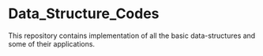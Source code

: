 # Data_Structure_Codes
This repository contains implementation of all the basic data-structures and some of their applications. 

